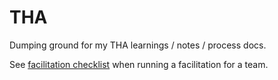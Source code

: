 # THA
Dumping ground for my THA learnings / notes / process docs.

See [facilitation checklist](THA_FACILITATION.md) when running a facilitation for a team.